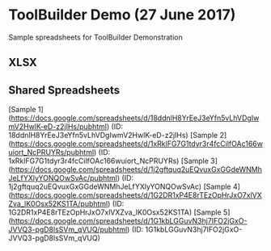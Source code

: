 # ToolBuilder Demo (27 June 2017)
Sample spreadsheets for ToolBuilder Demonstration

## XLSX

## Shared Spreadsheets

[Sample 1] (https://docs.google.com/spreadsheets/d/18ddnlH8YrEeJ3eYfn5vLhVDgIwmV2HwlK-eD-z2jIHs/pubhtml) (ID: 18ddnlH8YrEeJ3eYfn5vLhVDgIwmV2HwlK-eD-z2jIHs)
[Sample 2] (https://docs.google.com/spreadsheets/d/1xRklFG7G1tdyr3r4fcCilfOAc166wuiort_NcPRUYRs/pubhtml) (ID: 1xRklFG7G1tdyr3r4fcCilfOAc166wuiort_NcPRUYRs)
[Sample 3] (https://docs.google.com/spreadsheets/d/1j2gftquq2uEQvuxGxGGdeWNMhJeLfYXlyYONQOwSvAc/pubhtml) (ID: 1j2gftquq2uEQvuxGxGGdeWNMhJeLfYXlyYONQOwSvAc)
[Sample 4] (https://docs.google.com/spreadsheets/d/1G2DR1xP4E8rTEzOpHrJxO7xlVXZva_lK0Osx52KS1TA/pubhtml) (ID: 1G2DR1xP4E8rTEzOpHrJxO7xlVXZva_lK0Osx52KS1TA)
[Sample 5] (https://docs.google.com/spreadsheets/d/1G1kbLGGuvN3hj7IFO2jGxO-JVVQ3-pgD8lsSVm_qVUQ/pubhtml) (ID: 1G1kbLGGuvN3hj7IFO2jGxO-JVVQ3-pgD8lsSVm_qVUQ)
